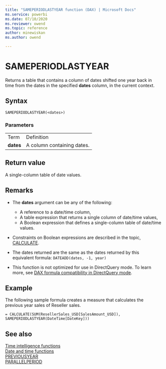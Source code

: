 ```yaml
---
title: "SAMEPERIODLASTYEAR function (DAX) | Microsoft Docs"
ms.service: powerbi 
ms.date: 07/10/2020
ms.reviewer: owend
ms.topic: reference
author: minewiskan
ms.author: owend

---
```

# SAMEPERIODLASTYEAR

Returns a table that contains a column of dates shifted one year back in time from the dates in the specified **dates** column, in the current context.  
  
## Syntax  
  
```dax
SAMEPERIODLASTYEAR(<dates>)  
```
  
### Parameters  
  
|||  
|-|-|  
|Term|Definition|  
|**dates**|A column containing dates.|  
  
## Return value

A single-column table of date values.  
  
## Remarks

- The **dates** argument can be any of the following:  
  - A reference to a date/time column,  
  - A table expression that returns a single column of date/time values,  
  - A Boolean expression that defines a single-column table of date/time values.  

- Constraints on Boolean expressions are described in the topic, [CALCULATE](calculate-function-dax.md).  
  
- The dates returned are the same as the dates returned by this equivalent formula: `DATEADD(dates, -1, year)`  
  
- This function is not optimized for use in DirectQuery mode. To learn more, see  [DAX formula compatibility in DirectQuery mode](https://go.microsoft.com/fwlink/?LinkId=219172).
  
## Example

The following sample formula creates a measure that calculates the previous year sales of Reseller sales.  

```dax
= CALCULATE(SUM(ResellerSales_USD[SalesAmount_USD]), SAMEPERIODLASTYEAR(DateTime[DateKey]))  
```
  
## See also

[Time intelligence functions](time-intelligence-functions-dax.md)  
[Date and time functions ](date-and-time-functions-dax.md)  
[PREVIOUSYEAR](previousyear-function-dax.md)  
[PARALLELPERIOD](parallelperiod-function-dax.md)  
  
